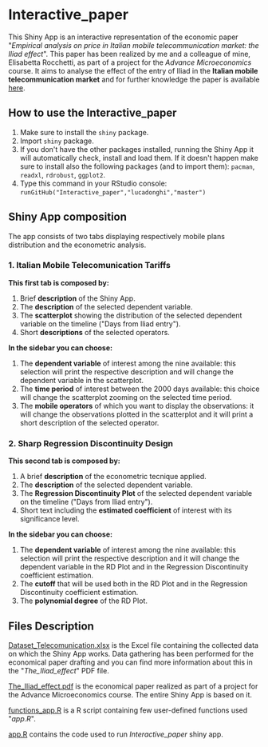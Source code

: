 # Interactive_paper
This Shiny App is an interactive representation of the economic paper "*Empirical analysis on price in Italian mobile telecommunication market: the Iliad effect*". 
This paper has been realized by me and a colleague of mine, Elisabetta Rocchetti, as part of a project for the *Advance Microeconomics* course. 
It aims to analyse the effect of the entry of Iliad in the **Italian mobile telecommunication market** and for further knowledge the paper is available [here](https://drive.google.com/file/d/1IrFap4ghJhrOmIcOGX_kO4WO_Zvi2Yl6/view?usp=sharing).

## How to use the Interactive_paper
1. Make sure to install the `shiny` package.
2. Import `shiny` package.
3. If you don't have the other packages installed, running the Shiny App it will automatically check, install and load them. If it doesn't happen make sure to install also the following packages (and to import them): `pacman`, `readxl`, `rdrobust`, `ggplot2`.
4. Type this command in your RStudio console: `runGitHub("Interactive_paper","lucadonghi","master")`

## Shiny App composition
The app consists of two tabs displaying respectively mobile plans distribution and the econometric analysis.
### 1. Italian Mobile Telecomunication Tariffs
**This first tab is composed by:**
1. Brief **description** of the Shiny App.
2. The **description** of the selected dependent variable.
3. The **scatterplot** showing the distribution of the selected dependent variable on the timeline ("Days from Iliad entry").
4. Short **descriptions** of the selected operators.

**In the sidebar you can choose:**
1. The **dependent variable** of interest among the nine available: this selection will print the respective description and will change the dependent variable in the scatterplot.
2. The **time period** of interest between the 2000 days available: this choice will change the scatterplot zooming on the selected time period.
3. The **mobile operators** of which you want to display the observations: it will change the observations plotted in the scatterplot and it will print a short description of the selected operator.
### 2. Sharp Regression Discontinuity Design
**This second tab is composed by:**
1. A brief **description** of the econometric tecnique applied.
2. The **description** of the selected dependent variable.
3. The **Regression Discontinuity Plot** of the selected dependent variable on the timeline ("Days from Iliad entry").
4. Short text including the **estimated coefficient** of interest with its significance level.

**In the sidebar you can choose:**
1. The **dependent variable** of interest among the nine available: this selection will print the respective description and it will change the dependent variable in the RD Plot and in the Regression Discontinuity coefficient estimation.
2. The **cutoff** that will be used both in the RD Plot and in the Regression Discontinuity coefficient estimation.
3. The **polynomial degree** of the RD Plot.

## Files Description
[Dataset_Telecomunication.xlsx](https://github.com/lucadonghi/Interactive_paper/blob/master/Dataset_Telecomunication.xlsx) is the Excel file containing the collected data on which the Shiny App works. Data gathering has been performed for the economical paper drafting and you can find more information about this in the "*The_Iliad_effect*" PDF file.

[The_Iliad_effect.pdf](https://github.com/lucadonghi/Interactive_paper/blob/master/The_Iliad_effect.pdf) is the economical paper realized as part of a project for the Advance Microeconomics course. The entire Shiny App is based on it.

[functions_app.R](https://github.com/lucadonghi/Interactive_paper/blob/master/functions_app.R) is a R script containing few user-defined functions used "*app.R*".

[app.R](https://github.com/lucadonghi/Interactive_paper/blob/master/app.R) contains the code used to run *Interactive_paper* shiny app.
